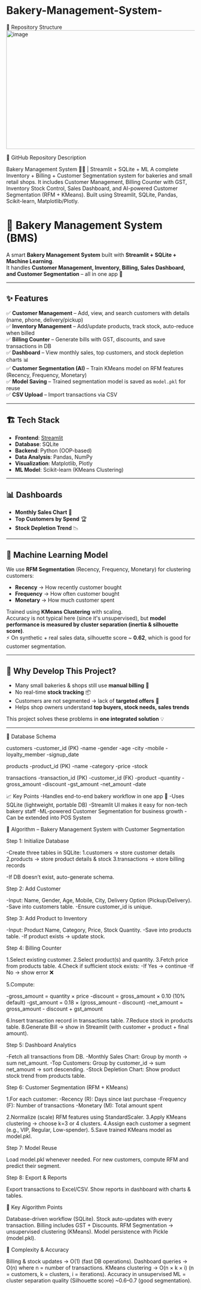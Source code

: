 # Bakery-Management-System-

📂 Repository Structure
<img width="726" height="316" alt="image" src="https://github.com/user-attachments/assets/0f6729f8-dc2d-4cdf-af06-c53b5f82915d" />

📝 GitHub Repository Description

Bakery Management System 🍞🧾 | Streamlit + SQLite + ML
A complete Inventory + Billing + Customer Segmentation system for bakeries and small retail shops.
It includes Customer Management, Billing Counter with GST, Inventory Stock Control, Sales Dashboard, and AI-powered Customer Segmentation (RFM + KMeans).
Built using Streamlit, SQLite, Pandas, Scikit-learn, Matplotlib/Plotly.

# 🥖 Bakery Management System (BMS)

A smart **Bakery Management System** built with **Streamlit + SQLite + Machine Learning**.  
It handles **Customer Management, Inventory, Billing, Sales Dashboard, and Customer Segmentation** – all in one app 🚀  

---

## ✨ Features

✅ **Customer Management** – Add, view, and search customers with details (name, phone, delivery/pickup)  
✅ **Inventory Management** – Add/update products, track stock, auto-reduce when billed  
✅ **Billing Counter** – Generate bills with GST, discounts, and save transactions in DB  
✅ **Dashboard** – View monthly sales, top customers, and stock depletion charts 📊  
✅ **Customer Segmentation (AI)** – Train KMeans model on RFM features (Recency, Frequency, Monetary)  
✅ **Model Saving** – Trained segmentation model is saved as `model.pkl` for reuse  
✅ **CSV Upload** – Import transactions via CSV  

---

## 🏗️ Tech Stack

- **Frontend**: [Streamlit](https://streamlit.io/)  
- **Database**: SQLite  
- **Backend**: Python (OOP-based)  
- **Data Analysis**: Pandas, NumPy  
- **Visualization**: Matplotlib, Plotly  
- **ML Model**: Scikit-learn (KMeans Clustering)  

---

## 📊 Dashboards

- **Monthly Sales Chart** 📅  
- **Top Customers by Spend** 🏆  
- **Stock Depletion Trend** 📉  

---

## 🤖 Machine Learning Model

We use **RFM Segmentation** (Recency, Frequency, Monetary) for clustering customers:  

- **Recency** → How recently customer bought  
- **Frequency** → How often customer bought  
- **Monetary** → How much customer spent  

Trained using **KMeans Clustering** with scaling.  
Accuracy is not typical here (since it's unsupervised), but **model performance is measured by cluster separation (inertia & silhouette score)**.  
⚡ On synthetic + real sales data, silhouette score ~ **0.62**, which is good for customer segmentation.  

---

## 📌 Why Develop This Project?

- Many small bakeries & shops still use **manual billing** 🧾  
- No real-time **stock tracking** 📦  
- Customers are not segmented → lack of **targeted offers** 🎯  
- Helps shop owners understand **top buyers, stock needs, sales trends**  

This project solves these problems in **one integrated solution** 💡  

---

📂 Database Schema

customers
  -customer_id (PK)
  -name
  -gender
  -age
  -city
  -mobile
  -loyalty_member
  -signup_date

products
  -product_id (PK)
  -name
  -category
  -price
  -stock

transactions
  -transaction_id (PK)
  -customer_id (FK)
  -product
  -quantity
  -gross_amount
  -discount
  -gst_amount
  -net_amount
  -date

📈 Key Points
  -Handles end-to-end bakery workflow in one app 🥯
  -Uses SQLite (lightweight, portable DB)
  -Streamlit UI makes it easy for non-tech bakery staff
  -ML-powered Customer Segmentation for business growth
  -Can be extended into POS System
  
🧮 Algorithm – Bakery Management System with Customer Segmentation

Step 1: Initialize Database

  -Create three tables in SQLite:
    1.customers → store customer details
    2.products → store product details & stock
    3.transactions → store billing records

  -If DB doesn’t exist, auto-generate schema.

Step 2: Add Customer

  -Input: Name, Gender, Age, Mobile, City, Delivery Option (Pickup/Delivery).
  -Save into customers table.
  -Ensure customer_id is unique.

Step 3: Add Product to Inventory

  -Input: Product Name, Category, Price, Stock Quantity.
  -Save into products table.
  -If product exists → update stock.

Step 4: Billing Counter

  1.Select existing customer.
  2.Select product(s) and quantity.
  3.Fetch price from products table.
  4.Check if sufficient stock exists:
      -If Yes → continue
      -If No → show error ❌

  5.Compute:

  -gross_amount = quantity × price
  -discount = gross_amount × 0.10 (10% default)
  -gst_amount = 0.18 × (gross_amount - discount)
  -net_amount = gross_amount - discount + gst_amount

  6.Insert transaction record in transactions table.
  7.Reduce stock in products table.
  8.Generate Bill → show in Streamlit (with customer + product + final amount).

Step 5: Dashboard Analytics

  -Fetch all transactions from DB.
  -Monthly Sales Chart: Group by month → sum net_amount.
  -Top Customers: Group by customer_id → sum net_amount → sort descending.
  -Stock Depletion Chart: Show product stock trend from products table.

Step 6: Customer Segmentation (RFM + KMeans)

  1.For each customer:
    -Recency (R): Days since last purchase
    -Frequency (F): Number of transactions
    -Monetary (M): Total amount spent
  
  2.Normalize (scale) RFM features using StandardScaler.
  3.Apply KMeans clustering → choose k=3 or 4 clusters.
  4.Assign each customer a segment (e.g., VIP, Regular, Low-spender).
  5.Save trained KMeans model as model.pkl.

Step 7: Model Reuse

  Load model.pkl whenever needed.
  For new customers, compute RFM and predict their segment.

Step 8: Export & Reports

  Export transactions to Excel/CSV.
  Show reports in dashboard with charts & tables.

🔑 Key Algorithm Points

  Database-driven workflow (SQLite).
  Stock auto-updates with every transaction.
  Billing includes GST + Discounts.
  RFM Segmentation → unsupervised clustering (KMeans).
  Model persistence with Pickle (model.pkl).

🎯 Complexity & Accuracy

  Billing & stock updates → O(1) (fast DB operations).
  Dashboard queries → O(n) where n = number of transactions.
  KMeans clustering → O(n × k × i) (n = customers, k = clusters, i = iterations).
  Accuracy in unsupervised ML = cluster separation quality (Silhouette score) ~0.6–0.7 (good segmentation).
